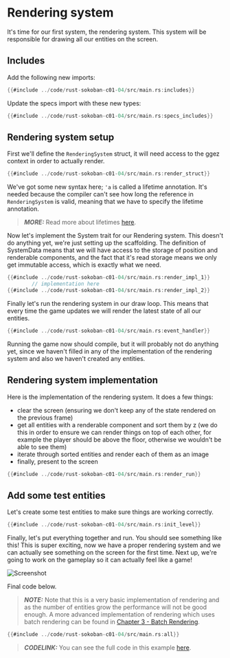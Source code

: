 # Rendering system

It's time for our first system, the rendering system. This system will be responsible for drawing all our entities on the screen.

## Includes

Add the following new imports:
```rust
{{#include ../code/rust-sokoban-c01-04/src/main.rs:includes}}
```

Update the specs import with these new types:
```rust
{{#include ../code/rust-sokoban-c01-04/src/main.rs:specs_includes}}
```

## Rendering system setup
First we'll define the `RenderingSystem` struct, it will need access to the ggez context in order to actually render.

```rust
{{#include ../code/rust-sokoban-c01-04/src/main.rs:render_struct}}
```

We've got some new syntax here; `'a` is called a lifetime annotation. It's needed because the compiler can't see how long the reference in `RenderingSystem` is valid, meaning that we have to specify the lifetime annotation.

> **_MORE:_**  Read more about lifetimes [here](https://doc.rust-lang.org/book/ch10-03-lifetime-syntax.html).

Now let's implement the System trait for our Rendering system. This doesn't do anything yet, we're just setting up the scaffolding. The definition of SystemData means that we will have access to the storage of position and renderable components, and the fact that it's read storage means we only get immutable access, which is exactly what we need.

```rust
{{#include ../code/rust-sokoban-c01-04/src/main.rs:render_impl_1}}
        // implementation here
{{#include ../code/rust-sokoban-c01-04/src/main.rs:render_impl_2}}
```

Finally let's run the rendering system in our draw loop. This means that every time the game updates we will render the latest state of all our entities.

```rust
{{#include ../code/rust-sokoban-c01-04/src/main.rs:event_handler}}
```

Running the game now should compile, but it will probably not do anything yet, since we haven't filled in any of the implementation of the rendering system and also we haven't created any entities.

## Rendering system implementation

Here is the implementation of the rendering system. It does a few things:
* clear the screen (ensuring we don't keep any of the state rendered on the previous frame)
* get all entities with a renderable component and sort them by z (we do this in order to ensure we can render things on top of each other, for example the player should be above the floor, otherwise we wouldn't be able to see them)
* iterate through sorted entities and render each of them as an image
* finally, present to the screen

```rust
{{#include ../code/rust-sokoban-c01-04/src/main.rs:render_run}}
```

## Add some test entities

Let's create some test entities to make sure things are working correctly.

```rust
{{#include ../code/rust-sokoban-c01-04/src/main.rs:init_level}}
```

Finally, let's put everything together and run. You should see something like this! This is super exciting, now we have a proper rendering system and we can actually see something on the screen for the first time. Next up, we're going to work on the gameplay so it can actually feel like a game!

![Screenshot](./images/rendering.png)

Final code below.

> **_NOTE:_**  Note that this is a very basic implementation of rendering and as the number of entities grow the performance will not be good enough. A more advanced implementation of rendering which uses batch rendering can be found in [Chapter 3 - Batch Rendering](/c03-04-batch-rendering.html).


```rust
{{#include ../code/rust-sokoban-c01-04/src/main.rs:all}}
```

> **_CODELINK:_**  You can see the full code in this example [here](https://github.com/iolivia/rust-sokoban/tree/master/code/rust-sokoban-c01-04).
